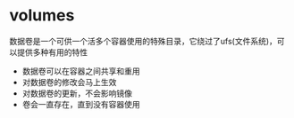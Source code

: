 # volumes

数据卷是一个可供一个活多个容器使用的特殊目录，它绕过了ufs(文件系统)，可以提供多种有用的特性  
- 数据卷可以在容器之间共享和重用
- 对数据卷的修改会马上生效
- 对数据卷的更新，不会影响镜像
- 卷会一直存在，直到没有容器使用